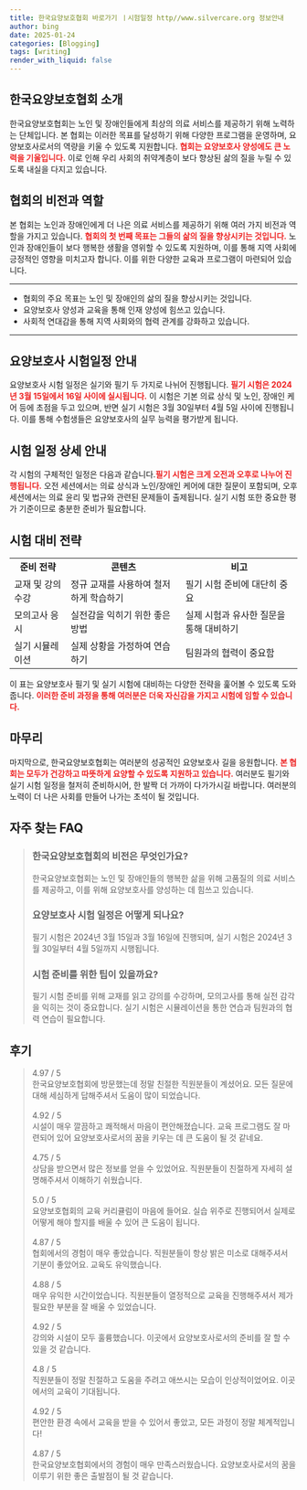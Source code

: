 ```yaml
---
title: 한국요양보호협회 바로가기 ㅣ시험일정 http//www.silvercare.org 정보안내
author: bing
date: 2025-01-24
categories: [Blogging]
tags: [writing]
render_with_liquid: false
---
```



<h2 id='한국요양보호협회 소개'>한국요양보호협회 소개</h2>

<p>한국요양보호협회는 노인 및 장애인들에게 최상의 의료 서비스를 제공하기 위해 노력하는 단체입니다. 본 협회는 이러한 목표를 달성하기 위해 다양한 프로그램을 운영하며, 요양보호사로서의 역량을 키울 수 있도록 지원합니다. <b><span style="color: #ee2323;">협회는 요양보호사 양성에도 큰 노력을 기울입니다.</span></b> 이로 인해 우리 사회의 취약계층이 보다 향상된 삶의 질을 누릴 수 있도록 내실을 다지고 있습니다. </p>

<h2 id='협회의 비전과 역할'>협회의 비전과 역할</h2>

<p>본 협회는 노인과 장애인에게 더 나은 의료 서비스를 제공하기 위해 여러 가지 비전과 역할을 가지고 있습니다. <b><span style="color: #ee2323;">협회의 첫 번째 목표는 그들의 삶의 질을 향상시키는 것입니다.</span></b> 노인과 장애인들이 보다 행복한 생활을 영위할 수 있도록 지원하며, 이를 통해 지역 사회에 긍정적인 영향을 미치고자 합니다. 이를 위한 다양한 교육과 프로그램이 마련되어 있습니다.</p>

<hr />

<ul>
    <li>협회의 주요 목표는 노인 및 장애인의 삶의 질을 향상시키는 것입니다.</li>
    <li>요양보호사 양성과 교육을 통해 인재 양성에 힘쓰고 있습니다.</li>
    <li>사회적 연대감을 통해 지역 사회와의 협력 관계를 강화하고 있습니다.</li>
</ul>

<hr />

<h2 id='요양보호사 시험일정 안내'>요양보호사 시험일정 안내</h2>

<p>요양보호사 시험 일정은 실기와 필기 두 가지로 나뉘어 진행됩니다. <b><span style="color: #ee2323;">필기 시험은 2024년 3월 15일에서 16일 사이에 실시됩니다.</span></b> 이 시험은 기본 의료 상식 및 노인, 장애인 케어 등에 초점을 두고 있으며, 반면 실기 시험은 3월 30일부터 4월 5일 사이에 진행됩니다. 이를 통해 수험생들은 요양보호사의 실무 능력을 평가받게 됩니다.</p>

<h2 id='시험 일정 상세 안내'>시험 일정 상세 안내</h2>

<p>각 시험의 구체적인 일정은 다음과 같습니다.<b><span style="color: #ee2323;">필기 시험은 크게 오전과 오후로 나누어 진행됩니다.</span></b> 오전 세션에서는 의료 상식과 노인/장애인 케어에 대한 질문이 포함되며, 오후 세션에서는 의료 윤리 및 법규와 관련된 문제들이 출제됩니다. 실기 시험 또한 중요한 평가 기준이므로 충분한 준비가 필요합니다.</p>

<h2 id='시험 대비 전략'>시험 대비 전략</h2>

<table>
    <tr>
        <td style="text-align: center; height: 17px;"><b>준비 전략</b></td>
        <td style="text-align: center; height: 17px;"><b>콘텐츠</b></td>
        <td style="text-align: center; height: 17px;"><b>비고</b></td>
    </tr>
    <tr>
        <td>교재 및 강의 수강</td>
        <td>정규 교재를 사용하여 철저하게 학습하기</td>
        <td>필기 시험 준비에 대단히 중요</td>
    </tr>
    <tr>
        <td>모의고사 응시</td>
        <td>실전감을 익히기 위한 좋은 방법</td>
        <td>실제 시험과 유사한 질문을 통해 대비하기</td>
    </tr>
    <tr>
        <td>실기 시뮬레이션</td>
        <td>실제 상황을 가정하여 연습하기</td>
        <td>팀원과의 협력이 중요함</td>
    </tr>
</table>

<p>이 표는 요양보호사 필기 및 실기 시험에 대비하는 다양한 전략을 훑어볼 수 있도록 도와줍니다. <b><span style="color: #ee2323;">이러한 준비 과정을 통해 여러분은 더욱 자신감을 가지고 시험에 임할 수 있습니다.</span></b></p>

<h2 id='마무리'>마무리</h2>

<p>마지막으로, 한국요양보호협회는 여러분의 성공적인 요양보호사 길을 응원합니다. <b><span style="color: #ee2323;">본 협회는 모두가 건강하고 따뜻하게 요양할 수 있도록 지원하고 있습니다.</span></b> 여러분도 필기와 실기 시험 일정을 철저히 준비하시어, 한 발짝 더 가까이 다가가시길 바랍니다. 여러분의 노력이 더 나은 사회를 만들어 나가는 초석이 될 것입니다.</p>


<h2 id='자주_찾는_FAQ'>자주 찾는 FAQ</h2>
<div itemscope="" itemtype="https://schema.org/FAQPage"> 
<blockquote> 
<div itemscope="" itemprop="mainEntity" itemtype="https://schema.org/Question"> 
<h3 itemprop="name">한국요양보호협회의 비전은 무엇인가요?</h3> 
<div itemscope="" itemprop="acceptedAnswer" itemtype="https://schema.org/Answer"> 
<span itemprop="text"> 
<p>한국요양보호협회는 노인 및 장애인들의 행복한 삶을 위해 고품질의 의료 서비스를 제공하고, 이를 위해 요양보호사를 양성하는 데 힘쓰고 있습니다.</p> 
</span> 
</div> 
</div> 
<div itemscope="" itemprop="mainEntity" itemtype="https://schema.org/Question"> 
<h3 itemprop="name">요양보호사 시험 일정은 어떻게 되나요?</h3> 
<div itemscope="" itemprop="acceptedAnswer" itemtype="https://schema.org/Answer"> 
<span itemprop="text"> 
<p>필기 시험은 2024년 3월 15일과 3월 16일에 진행되며, 실기 시험은 2024년 3월 30일부터 4월 5일까지 시행됩니다.</p> 
</span> 
</div> 
</div> 
<div itemscope="" itemprop="mainEntity" itemtype="https://schema.org/Question"> 
<h3 itemprop="name">시험 준비를 위한 팁이 있을까요?</h3> 
<div itemscope="" itemprop="acceptedAnswer" itemtype="https://schema.org/Answer"> 
<span itemprop="text"> 
<p>필기 시험 준비를 위해 교재를 읽고 강의를 수강하며, 모의고사를 통해 실전 감각을 익히는 것이 중요합니다. 실기 시험은 시뮬레이션을 통한 연습과 팀원과의 협력 연습이 필요합니다.</p> 
</span> 
</div> 
</div> 
</blockquote> 
</div>
<h2 id='후기'>후기</h2>
<div itemscope itemtype="https://schema.org/Product">
  <blockquote>
  <div itemprop="review" itemscope itemtype="https://schema.org/Review">
      <div itemprop="reviewRating" itemscope itemtype="https://schema.org/Rating"> <span itemprop="ratingValue">4.97</span> / <span itemprop="bestRating">5</span> </div>
      <span itemprop="reviewBody">한국요양보호협회에 방문했는데 정말 친절한 직원분들이 계셨어요. 모든 질문에 대해 세심하게 답해주셔서 도움이 많이 되었습니다.</span>
  </div>
  <br>
  <div itemprop="review" itemscope itemtype="https://schema.org/Review">
      <div itemprop="reviewRating" itemscope itemtype="https://schema.org/Rating"> <span itemprop="ratingValue">4.92</span> / <span itemprop="bestRating">5</span> </div>
      <span itemprop="reviewBody">시설이 매우 깔끔하고 쾌적해서 마음이 편안해졌습니다. 교육 프로그램도 잘 마련되어 있어 요양보호사로서의 꿈을 키우는 데 큰 도움이 될 것 같네요.</span>
  </div>
  <br>
  <div itemprop="review" itemscope itemtype="https://schema.org/Review">
      <div itemprop="reviewRating" itemscope itemtype="https://schema.org/Rating"> <span itemprop="ratingValue">4.75</span> / <span itemprop="bestRating">5</span> </div>
      <span itemprop="reviewBody">상담을 받으면서 많은 정보를 얻을 수 있었어요. 직원분들이 친절하게 자세히 설명해주셔서 이해하기 쉬웠습니다.</span>
  </div>
  <br>
  <div itemprop="review" itemscope itemtype="https://schema.org/Review">
      <div itemprop="reviewRating" itemscope itemtype="https://schema.org/Rating"> <span itemprop="ratingValue">5.0</span> / <span itemprop="bestRating">5</span> </div>
      <span itemprop="reviewBody">요양보호협회의 교육 커리큘럼이 마음에 들어요. 실습 위주로 진행되어서 실제로 어떻게 해야 할지를 배울 수 있어 큰 도움이 됩니다.</span>
  </div>
  <br>
  <div itemprop="review" itemscope itemtype="https://schema.org/Review">
      <div itemprop="reviewRating" itemscope itemtype="https://schema.org/Rating"> <span itemprop="ratingValue">4.87</span> / <span itemprop="bestRating">5</span> </div>
      <span itemprop="reviewBody">협회에서의 경험이 매우 좋았습니다. 직원분들이 항상 밝은 미소로 대해주셔서 기분이 좋았어요. 교육도 유익했습니다.</span>
  </div>
  <br>
  <div itemprop="review" itemscope itemtype="https://schema.org/Review">
      <div itemprop="reviewRating" itemscope itemtype="https://schema.org/Rating"> <span itemprop="ratingValue">4.88</span> / <span itemprop="bestRating">5</span> </div>
      <span itemprop="reviewBody">매우 유익한 시간이었습니다. 직원분들이 열정적으로 교육을 진행해주셔서 제가 필요한 부분을 잘 배울 수 있었습니다.</span>
  </div>
  <br>
  <div itemprop="review" itemscope itemtype="https://schema.org/Review">
      <div itemprop="reviewRating" itemscope itemtype="https://schema.org/Rating"> <span itemprop="ratingValue">4.92</span> / <span itemprop="bestRating">5</span> </div>
      <span itemprop="reviewBody">강의와 시설이 모두 훌륭했습니다. 이곳에서 요양보호사로서의 준비를 잘 할 수 있을 것 같습니다.</span>
  </div>
  <br>
  <div itemprop="review" itemscope itemtype="https://schema.org/Review">
      <div itemprop="reviewRating" itemscope itemtype="https://schema.org/Rating"> <span itemprop="ratingValue">4.8</span> / <span itemprop="bestRating">5</span> </div>
      <span itemprop="reviewBody">직원분들이 정말 친절하고 도움을 주려고 애쓰시는 모습이 인상적이었어요. 이곳에서의 교육이 기대됩니다.</span>
  </div>
  <br>
  <div itemprop="review" itemscope itemtype="https://schema.org/Review">
      <div itemprop="reviewRating" itemscope itemtype="https://schema.org/Rating"> <span itemprop="ratingValue">4.92</span> / <span itemprop="bestRating">5</span> </div>
      <span itemprop="reviewBody">편안한 환경 속에서 교육을 받을 수 있어서 좋았고, 모든 과정이 정말 체계적입니다!</span>
  </div>
  <br>
  <div itemprop="review" itemscope itemtype="https://schema.org/Review">
      <div itemprop="reviewRating" itemscope itemtype="https://schema.org/Rating"> <span itemprop="ratingValue">4.87</span> / <span itemprop="bestRating">5</span> </div>
      <span itemprop="reviewBody">한국요양보호협회에서의 경험이 매우 만족스러웠습니다. 요양보호사로서의 꿈을 이루기 위한 좋은 출발점이 될 것 같습니다.</span>
  </div>
  </blockquote>
</div>
